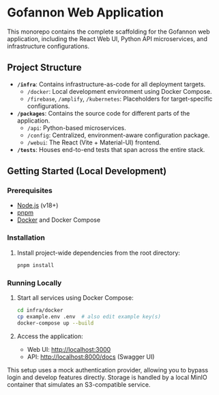 # Gofannon Web Application

This monorepo contains the complete scaffolding for the Gofannon web application, including the React Web UI, Python API microservices, and infrastructure configurations.

## Project Structure

- **`/infra`**: Contains infrastructure-as-code for all deployment targets.
  - `/docker`: Local development environment using Docker Compose.
  - `/firebase`, `/amplify`, `/kubernetes`: Placeholders for target-specific configurations.
- **`/packages`**: Contains the source code for different parts of the application.
  - `/api`: Python-based microservices.
  - `/config`: Centralized, environment-aware configuration package.
  - `/webui`: The React (Vite + Material-UI) frontend.
- **`/tests`**: Houses end-to-end tests that span across the entire stack.

## Getting Started (Local Development)

### Prerequisites

- [Node.js](https://nodejs.org/en/) (v18+)
- [pnpm](https://pnpm.io/installation)
- [Docker](https://www.docker.com/products/docker-desktop/) and Docker Compose

### Installation

1.  Install project-wide dependencies from the root directory:
    ```bash
    pnpm install
    ```

### Running Locally

1.  Start all services using Docker Compose:
    ```bash
    cd infra/docker
    cp example.env .env  # also edit example key(s)
    docker-compose up --build
    ```

2.  Access the application:
    - Web UI: [http://localhost:3000](http://localhost:3000)
    - API: [http://localhost:8000/docs](http://localhost:8000/docs) (Swagger UI)

This setup uses a mock authentication provider, allowing you to bypass login and develop features directly. Storage is handled by a local MinIO container that simulates an S3-compatible service.
